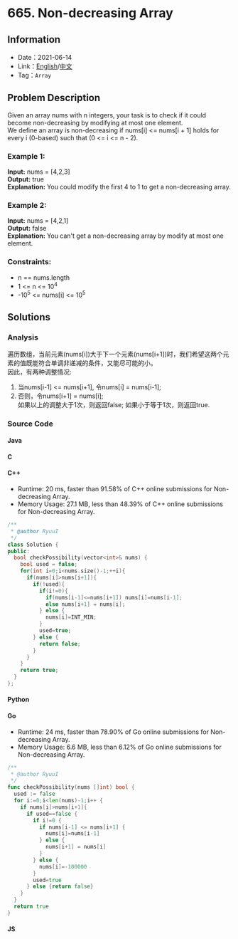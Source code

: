 # 665. Non-decreasing Array
## Information
* Date：2021-06-14
* Link：[English](https://leetcode.com/problems/non-decreasing-array/)/[中文](https://leetcode-cn.com/problems/non-decreasing-array/)
* Tag：`Array`
## Problem Description
Given an array nums with n integers, your task is to check if it could become non-decreasing by modifying at most one element.   
We define an array is non-decreasing if nums[i] <= nums[i + 1] holds for every i (0-based) such that (0 <= i <= n - 2).
### Example 1:
**Input:**
nums = [4,2,3]   
**Output:**
true   
**Explanation:**
You could modify the first 4 to 1 to get a non-decreasing array.
### Example 2:
**Input:**
nums = [4,2,1]  
**Output:**
false   
**Explanation:**
You can't get a non-decreasing array by modify at most one element.
### Constraints:
* n == nums.length
* 1 <= n <= 10<sup>4</sup>
* -10<sup>5</sup> <= nums[i] <= 10<sup>5</sup>
## Solutions
### Analysis
遍历数组，当前元素(nums[i])大于下一个元素(nums[i+1])时，我们希望这两个元素的值既能符合单调非递减的条件，又能尽可能的小。   
因此，有两种调整情况:   
1. 当nums[i-1] <= nums[i+1], 令nums[i] = nums[i-1];   
2. 否则，令nums[i+1] = nums[i];   
如果以上的调整大于1次，则返回false; 如果小于等于1次，则返回true.
### Source Code
#### Java
#### C
#### C++
* Runtime: 20 ms, faster than 91.58% of C++ online submissions for Non-decreasing Array.
* Memory Usage: 27.1 MB, less than 48.39% of C++ online submissions for Non-decreasing Array.
```cpp
/**
 * @author RyuuI
 */
class Solution {
public:
  bool checkPossibility(vector<int>& nums) {
    bool used = false;
    for(int i=0;i<nums.size()-1;++i){
      if(nums[i]>nums[i+1]){
        if(!used){
          if(i!=0){
            if(nums[i-1]<=nums[i+1]) nums[i]=nums[i-1];
            else nums[i+1] = nums[i];
          } else {
            nums[i]=INT_MIN;
          }
          used=true;
        } else {
          return false;
        }
      }
    }
    return true;
  }
};
```
#### Python
#### Go
* Runtime: 24 ms, faster than 78.90% of Go online submissions for Non-decreasing Array.
* Memory Usage: 6.6 MB, less than 6.12% of Go online submissions for Non-decreasing Array.
```go
/**
 * @author RyuuI
 */
func checkPossibility(nums []int) bool {
  used := false
  for i:=0;i<len(nums)-1;i++ {
    if nums[i]>nums[i+1]{
      if used==false {
        if i!=0 {
          if nums[i-1] <= nums[i+1] { 
            nums[i]=nums[i-1] 
          } else {
            nums[i+1] = nums[i]
          }
        } else {
          nums[i]=-100000
        }
        used=true
      } else {return false}
    }
  }
  return true
}
```
#### JS
